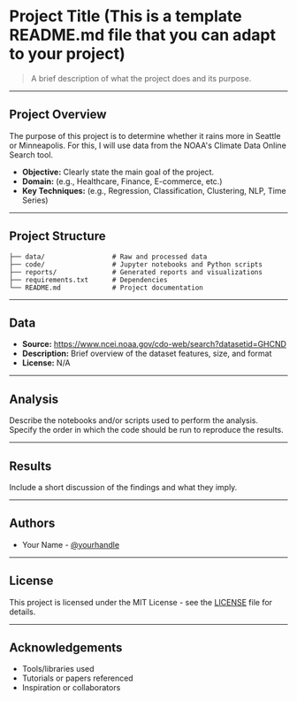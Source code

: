 # Project Title (This is a template README.md file that you can adapt to your project)

> A brief description of what the project does and its purpose.

---

## Project Overview


The purpose of this project is to determine whether it rains more in Seattle or Minneapolis. For this, I will use data from the NOAA's Climate Data Online Search tool. 

- **Objective:** Clearly state the main goal of the project.
- **Domain:** (e.g., Healthcare, Finance, E-commerce, etc.)
- **Key Techniques:** (e.g., Regression, Classification, Clustering, NLP, Time Series)

---

## Project Structure

```
├── data/                 # Raw and processed data
├── code/                 # Jupyter notebooks and Python scripts
├── reports/              # Generated reports and visualizations
├── requirements.txt      # Dependencies
└── README.md             # Project documentation
```

---

## Data

- **Source:** https://www.ncei.noaa.gov/cdo-web/search?datasetid=GHCND
- **Description:** Brief overview of the dataset features, size, and format
- **License:** N/A

---

## Analysis

Describe the notebooks and/or scripts used to perform the analysis. Specify the order in which the code should be run to reproduce the results.

---

## Results

Include a short discussion of the findings and what they imply.

---

## Authors

- Your Name - [@yourhandle](https://github.com/yourhandle)

---

## License

This project is licensed under the MIT License - see the [LICENSE](LICENSE) file for details.

---

## Acknowledgements

- Tools/libraries used
- Tutorials or papers referenced
- Inspiration or collaborators
